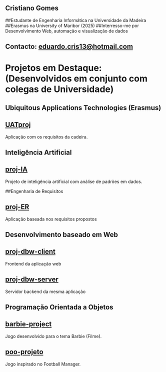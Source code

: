## Cristiano Gomes

##Estudante de Engenharia Informática na Universidade da Madeira
##Erasmus na University of Maribor (2025)
##Interresso-me por Desenvolvimento Web, automação e visualização de dados

## Contacto: eduardo.cris13@hotmail.com

# Projetos em Destaque: (Desenvolvidos em conjunto com colegas de Universidade)

## Ubiquitous Applications Technologies (Erasmus)
## [UATproj](https://github.com/CristianoGomes28/UATproj)
Aplicação com os requisitos da cadeira.

## Inteligência Artificial
## [proj-IA](https://github.com/CristianoGomes28/proj-IA)
Projeto de inteligência artificial com análise de padrões em dados.  

##Engenharia de Requisitos
## [proj-ER](https://github.com/CristianoGomes28/proj-ER)
Aplicação baseada nos requisitos propostos

## Desenvolvimento baseado em Web
## [proj-dbw-client](https://github.com/CristianoGomes28/proj-dbw-client)  
Frontend da aplicação web
## [proj-dbw-server](https://github.com/CristianoGomes28/proj-dbw-server)  
Servidor backend da mesma aplicação

## Programação Orientada a Objetos
## [barbie-project](https://github.com/CristianoGomes28/barbie-project)  
Jogo desenvolvido para o tema Barbie (Filme).  
## [poo-projeto](https://github.com/CristianoGomes28/poo-projeto)  
Jogo inspirado no Football Manager.  
